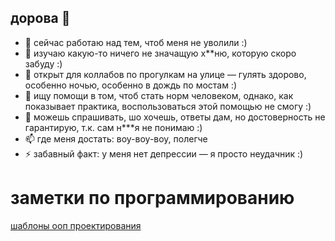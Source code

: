 ## дорова 👋

- 🔭 сейчас работаю над тем, чтоб меня не уволили :)
- 🌱 изучаю какую-то ничего не значащую х**ню, которую скоро забуду :)
- 👯 открыт для коллабов по прогулкам на улице — гулять здорово, особенно ночью, особенно в дождь по мостам :)
- 🤔 ищу помощи в том, чтоб стать норм человеком, однако, как показывает практика, воспользоваться этой помощью не смогу :)
- 💬 можешь спрашивать, шо хочешь, ответы дам, но достоверность не гарантирую, т.к. сам н***я не понимаю :)
- 📫 где меня достать: воу-воу-воу, полегче
- ⚡ забавный факт: у меня нет депрессии — я просто неудачник :)

# заметки по программированию

[шаблоны ооп проектирования](https://github.com/mykek265/mykek265/blob/main/%D1%88%D0%B0%D0%B1%D0%BB%D0%BE%D0%BD%D1%8B_%D0%BF%D1%80%D0%BE%D0%B5%D0%BA%D1%82%D0%B8%D1%80%D0%BE%D0%B2%D0%B0%D0%BD%D0%B8%D1%8F/%D1%88%D0%B0%D0%B1%D0%BB%D0%BE%D0%BD%D1%8B_%D0%BF%D1%80%D0%BE%D0%B5%D0%BA%D1%82%D0%B8%D1%80%D0%BE%D0%B2%D0%BD%D0%B8%D1%8F.md)
